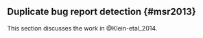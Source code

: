 
## Duplicate bug report detection {#msr2013}

This section discusses the work in @Klein-etal_2014.

